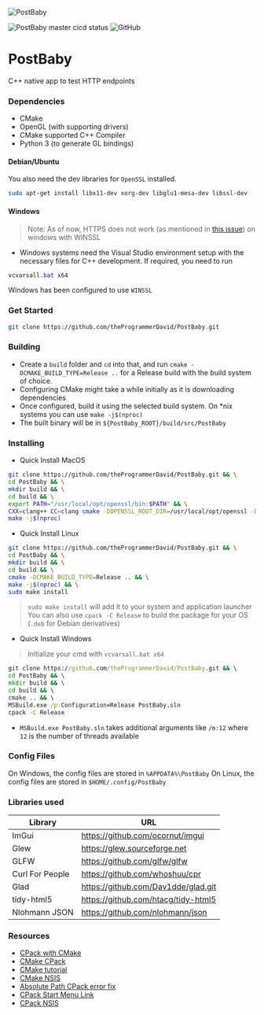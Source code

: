 ![PostBaby](https://socialify.git.ci/theProgrammerDavid/PostBaby/image?description=1&font=Bitter&language=1&owner=1&stargazers=1&theme=Dark)

![PostBaby master cicd status ](https://github.com/theProgrammerDavid/PostBaby/actions/workflows/build.yml/badge.svg?branch=master) ![GitHub](https://img.shields.io/github/license/theProgrammerDavid/PostBaby)
# PostBaby 

C++ native app to test HTTP endpoints
### Dependencies
- CMake
- OpenGL (with supporting drivers)
- CMake supported C++ Compiler
- Python 3 (to generate GL bindings)

#### Debian/Ubuntu 
You also need the dev libraries for `OpenSSL` installed. 
```bash
sudo apt-get install libx11-dev xorg-dev libglu1-mesa-dev libssl-dev
```
#### Windows
> Note: As of now, HTTPS does not work (as mentioned in [this issue](https://github.com/whoshuu/cpr/issues/520)) on windows with WINSSL
* Windows systems need the Visual Studio environment setup with the necessary files for C++ development. If required, you need to run 
```powershell
vcvarsall.bat x64
```

Windows has been configured to use `WINSSL`

### Get Started

```bash
git clone https://github.com/theProgrammerDavid/PostBaby.git
```

### Building

- Create a ``build`` folder and `cd` into that, and run ``cmake -DCMAKE_BUILD_TYPE=Release ..`` for a Release build with the build system of choice.
- Configuring CMake might take a while initially as it is downloading dependencies
- Once configured, build it using the selected build system. On *nix systems you can use ``
make -j$(nproc)
``
- The built binary will be in `${PostBaby_ROOT}/build/src/PostBaby`
### Installing
- Quick Install MacOS
```bash
git clone https://github.com/theProgrammerDavid/PostBaby.git && \
cd PostBaby && \
mkdir build && \
cd build && \
export PATH="/usr/local/opt/openssl/bin:$PATH" && \
CXX=clang++ CC=clang cmake -DOPENSSL_ROOT_DIR=/usr/local/opt/openssl -DOPENSSL_LIBRARIES=/usr/local/opt/openssl/lib -DCMAKE_BUILD_TYPE=Release ..
make -j$(nproc)
```
- Quick Install Linux
```bash
git clone https://github.com/theProgrammerDavid/PostBaby.git && \
cd PostBaby && \
mkdir build && \
cd build && \
cmake -DCMAKE_BUILD_TYPE=Release .. && \
make -j$(nproc) && \
sudo make install
```
> ``sudo make install`` will add it to your system and application launcher
> You can also use ``cpack -C Release`` to build the package for your OS (`.deb` for Debian derivatives)

- Quick Install Windows
> Initialize your cmd with `vcvarsall.bat x64`
```cmd
git clone https://github.com/theProgrammerDavid/PostBaby.git && \
cd PostBaby && \
mkdir build && \
cd build && \
cmake .. && \
MSBuild.exe /p:Configuration=Release PostBaby.sln
cpack -C Release
```
- `MSBuild.exe PostBaby.sln` takes additional arguments like `/m:12` where `12` is the number of threads available

### Config Files

On Windows, the config files are stored in `%APPDATA%\PostBaby`
On Linux, the config files are stored in `$HOME/.config/PostBaby`

### Libraries used
| Library         | URL                              |
|-----------------|----------------------------------|
| ImGui           | https://github.com/ocornut/imgui |
| Glew            | https://glew.sourceforge.net     |
| GLFW            | https://github.com/glfw/glfw     |
| Curl For People | https://github.com/whoshuu/cpr   |
| Glad            | https://github.com/Dav1dde/glad.git|
| tidy-html5      | https://github.com/htacg/tidy-html5 |
| Nlohmann JSON   | https://github.com/nlohmann/json |

### Resources

- [CPack with CMake](https://gitlab.kitware.com/cmake/community/-/wikis/doc/cpack/Packaging-With-CPack)
- [CMake CPack](https://embeddeduse.com/2020/03/21/creating-simple-installers-with-cpack/)
- [CMake tutorial](https://foonathan.net/2016/07/cmake-dependency-handling/)
- [CMake NSIS](https://martinrotter.github.io/it-programming/2014/05/09/integrating-nsis-cmake/)
- [Absolute Path CPack error fix](https://cmake.org/pipermail/cmake/2013-May/054656.html)
- [CPack Start Menu Link](https://crascit.com/2015/08/07/cmake_cpack_nsis_shortcuts_with_parameters/)
- [CPack NSIS](https://cmake.org/cmake/help/latest/cpack_gen/nsis.html)
